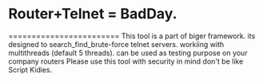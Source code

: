 # Router+Telnet = BadDay.
========================
This tool is a part of biger framework. its designed to search_find_brute-force telnet servers.
workiing with multithreads (default 5 threads).
can be used as testing purpose on your company routers
Please use this tool with security in mind don't be like Script Kidies. 
